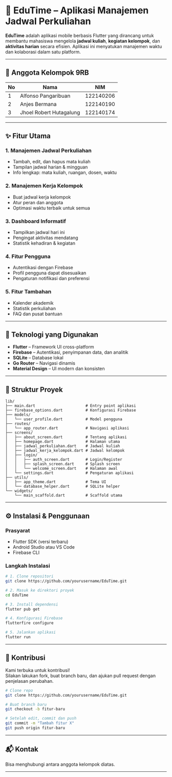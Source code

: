 # 📅 EduTime – Aplikasi Manajemen Jadwal Perkuliahan

**EduTime** adalah aplikasi mobile berbasis Flutter yang dirancang untuk membantu mahasiswa mengelola **jadwal kuliah**, **kegiatan kelompok**, dan **aktivitas harian** secara efisien. Aplikasi ini menyatukan manajemen waktu dan kolaborasi dalam satu platform.

---

## 👥 Anggota Kelompok 9RB

| No | Nama                    | NIM       |
|----|-------------------------|-----------|
| 1  | Alfonso Pangaribuan     | 122140206 |
| 2  | Anjes Bermana           | 122140190 |
| 3  | Jhoel Robert Hutagalung | 122140174 |

---

## ✨ Fitur Utama

### 1. Manajemen Jadwal Perkuliahan
- Tambah, edit, dan hapus mata kuliah
- Tampilan jadwal harian & mingguan
- Info lengkap: mata kuliah, ruangan, dosen, waktu

### 2. Manajemen Kerja Kelompok
- Buat jadwal kerja kelompok
- Atur peran dan anggota
- Optimasi waktu terbaik untuk semua

### 3. Dashboard Informatif
- Tampilkan jadwal hari ini
- Pengingat aktivitas mendatang
- Statistik kehadiran & kegiatan

### 4. Fitur Pengguna
- Autentikasi dengan Firebase
- Profil pengguna dapat disesuaikan
- Pengaturan notifikasi dan preferensi

### 5. Fitur Tambahan
- Kalender akademik
- Statistik perkuliahan
- FAQ dan pusat bantuan

---

## 🧰 Teknologi yang Digunakan

- **Flutter** – Framework UI cross-platform  
- **Firebase** – Autentikasi, penyimpanan data, dan analitik  
- **SQLite** – Database lokal  
- **Go Router** – Navigasi dinamis  
- **Material Design** – UI modern dan konsisten  

---

## 📁 Struktur Proyek

```
lib/
├── main.dart                      # Entry point aplikasi
├── firebase_options.dart          # Konfigurasi Firebase
├── models/
│   └── user_profile.dart          # Model pengguna
├── routes/
│   └── app_router.dart            # Navigasi aplikasi
├── screens/
│   ├── about_screen.dart          # Tentang aplikasi
│   ├── homepage.dart              # Halaman utama
│   ├── jadwal_perkuliahan.dart    # Jadwal kuliah
│   ├── jadwal_kerja_kelompok.dart # Jadwal kelompok
│   ├── login/
│   │   ├── auth_screen.dart       # Login/Register
│   │   ├── splash_screen.dart     # Splash screen
│   │   └── welcome_screen.dart    # Halaman awal
│   └── settings.dart              # Pengaturan aplikasi
├── utils/
│   ├── app_theme.dart             # Tema UI
│   └── database_helper.dart       # SQLite helper
└── widgets/
    └── main_scaffold.dart         # Scaffold utama
```

---

## ⚙️ Instalasi & Penggunaan

### Prasyarat
- Flutter SDK (versi terbaru)
- Android Studio atau VS Code
- Firebase CLI

### Langkah Instalasi

```bash
# 1. Clone repositori
git clone https://github.com/yourusername/EduTime.git

# 2. Masuk ke direktori proyek
cd EduTime

# 3. Install dependensi
flutter pub get

# 4. Konfigurasi Firebase
flutterfire configure

# 5. Jalankan aplikasi
flutter run
```

---

## 🤝 Kontribusi

Kami terbuka untuk kontribusi!  
Silakan lakukan fork, buat branch baru, dan ajukan pull request dengan penjelasan perubahan.

```bash
# Clone repo
git clone https://github.com/yourusername/EduTime.git

# Buat branch baru
git checkout -b fitur-baru

# Setelah edit, commit dan push
git commit -m "Tambah fitur X"
git push origin fitur-baru
```

---

## 📬 Kontak

Bisa menghubungi antara anggota kelompok diatas.

---
